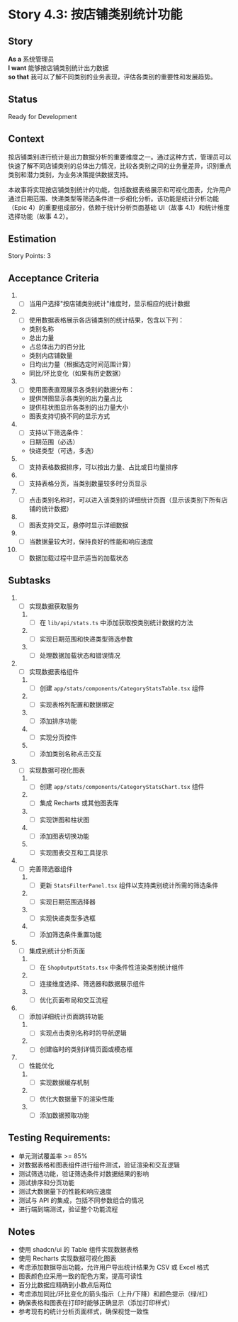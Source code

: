 # Story 4.3: 按店铺类别统计功能

## Story

**As a** 系统管理员  
**I want** 能够按店铺类别统计出力数据  
**so that** 我可以了解不同类别的业务表现，评估各类别的重要性和发展趋势。

## Status

Ready for Development

## Context

按店铺类别进行统计是出力数据分析的重要维度之一。通过这种方式，管理员可以快速了解不同店铺类别的总体出力情况，比较各类别之间的业务量差异，识别重点类别和潜力类别，为业务决策提供数据支持。

本故事将实现按店铺类别统计的功能，包括数据表格展示和可视化图表，允许用户通过日期范围、快递类型等筛选条件进一步细化分析。该功能是统计分析功能（Epic 4）的重要组成部分，依赖于统计分析页面基础 UI（故事 4.1）和统计维度选择功能（故事 4.2）。

## Estimation

Story Points: 3

## Acceptance Criteria

1. - [ ] 当用户选择"按店铺类别统计"维度时，显示相应的统计数据
2. - [ ] 使用数据表格展示各店铺类别的统计结果，包含以下列：
   - 类别名称
   - 总出力量
   - 占总体出力的百分比
   - 类别内店铺数量
   - 日均出力量（根据选定时间范围计算）
   - 同比/环比变化（如果有历史数据）
3. - [ ] 使用图表直观展示各类别的数据分布：
   - 提供饼图显示各类别的出力量占比
   - 提供柱状图显示各类别的出力量大小
   - 图表支持切换不同的显示方式
4. - [ ] 支持以下筛选条件：
   - 日期范围（必选）
   - 快递类型（可选，多选）
5. - [ ] 支持表格数据排序，可以按出力量、占比或日均量排序
6. - [ ] 支持表格分页，当类别数量较多时分页显示
7. - [ ] 点击类别名称时，可以进入该类别的详细统计页面（显示该类别下所有店铺的统计数据）
8. - [ ] 图表支持交互，悬停时显示详细数据
9. - [ ] 当数据量较大时，保持良好的性能和响应速度
10. - [ ] 数据加载过程中显示适当的加载状态

## Subtasks

1. - [ ] 实现数据获取服务
   1. - [ ] 在 `lib/api/stats.ts` 中添加获取按类别统计数据的方法
   2. - [ ] 实现日期范围和快递类型筛选参数
   3. - [ ] 处理数据加载状态和错误情况
2. - [ ] 实现数据表格组件
   1. - [ ] 创建 `app/stats/components/CategoryStatsTable.tsx` 组件
   2. - [ ] 实现表格列配置和数据绑定
   3. - [ ] 添加排序功能
   4. - [ ] 实现分页控件
   5. - [ ] 添加类别名称点击交互
3. - [ ] 实现数据可视化图表
   1. - [ ] 创建 `app/stats/components/CategoryStatsChart.tsx` 组件
   2. - [ ] 集成 Recharts 或其他图表库
   3. - [ ] 实现饼图和柱状图
   4. - [ ] 添加图表切换功能
   5. - [ ] 实现图表交互和工具提示
4. - [ ] 完善筛选器组件
   1. - [ ] 更新 `StatsFilterPanel.tsx` 组件以支持类别统计所需的筛选条件
   2. - [ ] 实现日期范围选择器
   3. - [ ] 实现快递类型多选框
   4. - [ ] 添加筛选条件重置功能
5. - [ ] 集成到统计分析页面
   1. - [ ] 在 `ShopOutputStats.tsx` 中条件性渲染类别统计组件
   2. - [ ] 连接维度选择、筛选器和数据展示组件
   3. - [ ] 优化页面布局和交互流程
6. - [ ] 添加详细统计页面跳转功能
   1. - [ ] 实现点击类别名称时的导航逻辑
   2. - [ ] 创建临时的类别详情页面或模态框
7. - [ ] 性能优化
   1. - [ ] 实现数据缓存机制
   2. - [ ] 优化大数据量下的渲染性能
   3. - [ ] 添加数据预取功能

## Testing Requirements:

- 单元测试覆盖率 >= 85%
- 对数据表格和图表组件进行组件测试，验证渲染和交互逻辑
- 测试筛选功能，验证筛选条件对数据结果的影响
- 测试排序和分页功能
- 测试大数据量下的性能和响应速度
- 测试与 API 的集成，包括不同参数组合的情况
- 进行端到端测试，验证整个功能流程

## Notes

- 使用 shadcn/ui 的 Table 组件实现数据表格
- 使用 Recharts 实现数据可视化图表
- 考虑添加数据导出功能，允许用户导出统计结果为 CSV 或 Excel 格式
- 图表颜色应采用一致的配色方案，提高可读性
- 百分比数据应精确到小数点后两位
- 考虑添加同比/环比变化的箭头指示（上升/下降）和颜色提示（绿/红）
- 确保表格和图表在打印时能够正确显示（添加打印样式）
- 参考现有的统计分析页面样式，确保视觉一致性
